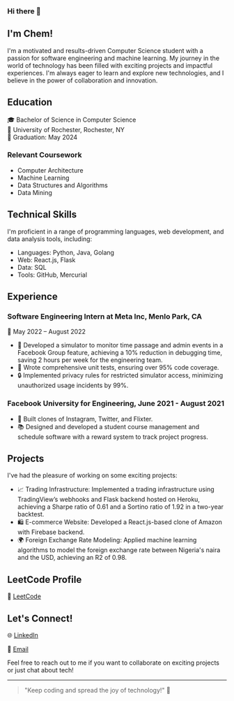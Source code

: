 ### Hi there 👋
## I'm Chem!




I'm a motivated and results-driven Computer Science student with a passion for software engineering and machine learning. My journey in the world of technology has been filled with exciting projects and impactful experiences. I'm always eager to learn and explore new technologies, and I believe in the power of collaboration and innovation.

## Education

🎓 Bachelor of Science in Computer Science  
🏫 University of Rochester, Rochester, NY  
📅 Graduation: May 2024  

### Relevant Coursework
- Computer Architecture
- Machine Learning
- Data Structures and Algorithms
- Data Mining

## Technical Skills

I'm proficient in a range of programming languages, web development, and data analysis tools, including:

- Languages: Python, Java, Golang
- Web: React.js, Flask
- Data: SQL
- Tools: GitHub, Mercurial

## Experience

### Software Engineering Intern at Meta Inc, Menlo Park, CA
📆 May 2022 – August 2022

- 🚀 Developed a simulator to monitor time passage and admin events in a Facebook Group feature, achieving a 10% reduction in debugging time, saving 2 hours per week for the engineering team.
- 🧪 Wrote comprehensive unit tests, ensuring over 95% code coverage.
- 🔒 Implemented privacy rules for restricted simulator access, minimizing unauthorized usage incidents by 99%.

### Facebook University for Engineering, June 2021 - August 2021

- 📱 Built clones of Instagram, Twitter, and Flixter.
- 📚 Designed and developed a student course management and schedule software with a reward system to track project progress.

## Projects

I've had the pleasure of working on some exciting projects:

- 📈 Trading Infrastructure: Implemented a trading infrastructure using TradingView’s webhooks and Flask backend hosted on Heroku, achieving a Sharpe ratio of 0.61 and a Sortino ratio of 1.92 in a two-year backtest.
- 🛍 E-commerce Website: Developed a React.js-based clone of Amazon with Firebase backend.
- 🌍 Foreign Exchange Rate Modeling: Applied machine learning algorithms to model the foreign exchange rate between Nigeria's naira and the USD, achieving an R2 of 0.98.

## LeetCode Profile

🔗 [LeetCode](https://leetcode.com/chem-chikweze/)

## Let's Connect!

🌐 [LinkedIn](https://www.linkedin.com/in/chem-chikweze-81369a15b/)

📧 [Email](mailto:cchiwez@u.rochester.edu)

Feel free to reach out to me if you want to collaborate on exciting projects or just chat about tech!

---

> "Keep coding and spread the joy of technology!" 🚀

